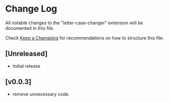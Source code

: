 # Change Log

All notable changes to the "letter-case-changer" extension will be documented in this file.

Check [Keep a Changelog](http://keepachangelog.com/) for recommendations on how to structure this file.

## [Unreleased]

- Initial release

## [v0.0.3]

- remove unnecessary code.

